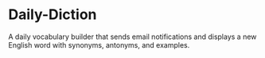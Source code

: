 # Daily-Diction
A daily vocabulary builder that sends email notifications and displays a new English word with synonyms, antonyms, and examples.
